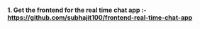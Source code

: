 #### 1. Get the frontend for the real time chat app :- https://github.com/subhajit100/frontend-real-time-chat-app